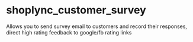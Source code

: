 # shoplync_customer_survey
Allows you to send survey email to customers and record their responses, direct high rating feedback to google/fb rating links
